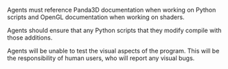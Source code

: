 Agents must reference Panda3D documentation when working on Python scripts and OpenGL documentation when working on shaders.

Agents should ensure that any Python scripts that they modify compile with those additions.

Agents will be unable to test the visual aspects of the program. This will be the responsibility of human users, who will report any visual bugs.
